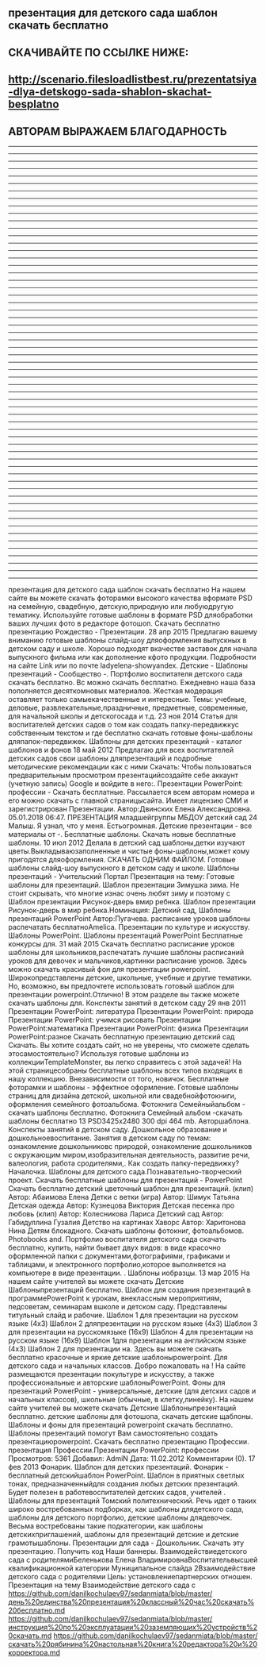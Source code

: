 презентация для детского сада шаблон скачать бесплатно
--------------------------------------------------
СКАЧИВАЙТЕ ПО ССЫЛКЕ НИЖЕ:
--------------------------------------------------
http://scenario.filesloadlistbest.ru/prezentatsiya-dlya-detskogo-sada-shablon-skachat-besplatno
--------------------------------------------------
АВТОРАМ ВЫРАЖАЕМ БЛАГОДАРНОСТЬ
--------------------------------------------------
--------------------------------------------------
--------------------------------------------------
--------------------------------------------------
--------------------------------------------------
--------------------------------------------------
--------------------------------------------------
--------------------------------------------------
--------------------------------------------------
--------------------------------------------------
--------------------------------------------------
--------------------------------------------------
--------------------------------------------------
--------------------------------------------------
--------------------------------------------------
--------------------------------------------------
--------------------------------------------------
--------------------------------------------------
--------------------------------------------------
--------------------------------------------------
--------------------------------------------------
--------------------------------------------------
--------------------------------------------------
--------------------------------------------------
--------------------------------------------------
--------------------------------------------------
--------------------------------------------------
--------------------------------------------------
--------------------------------------------------
--------------------------------------------------
--------------------------------------------------
--------------------------------------------------
--------------------------------------------------
--------------------------------------------------
--------------------------------------------------
--------------------------------------------------
--------------------------------------------------
--------------------------------------------------
--------------------------------------------------
--------------------------------------------------
--------------------------------------------------
--------------------------------------------------
--------------------------------------------------
--------------------------------------------------
--------------------------------------------------
--------------------------------------------------
--------------------------------------------------
--------------------------------------------------
--------------------------------------------------
--------------------------------------------------
--------------------------------------------------
--------------------------------------------------
--------------------------------------------------
--------------------------------------------------
--------------------------------------------------
--------------------------------------------------
--------------------------------------------------
--------------------------------------------------
--------------------------------------------------
--------------------------------------------------
презентация для детского сада шаблон скачать бесплатно На нашем сайте вы можете скачать фоторамки высокого качества вформате PSD на семейную, свадебную, детскую,природную или любуюдругую тематику. Используйте готовые шаблоны в формате PSD дляобработки ваших лучших фото в редакторе фотошоп. Скачать бесплатно презентацию Рождество - Презентации. 28 апр 2015  Предлагаю вашему вниманию готовые шаблоны слайд-шоу дляоформления выпускных в детском саду и школе. Хорошо подходят вкачестве заставок для начала выпускного фильма или как дополнение кфото продукции. Подробности на сайте Link или по почте ladyelena-showyandex. Детские - Шаблоны презентаций - Сообщество  -. Портфолио воспитателя детского сада скачать бесплатно. Вс можно скачать бесплатно. Ежедневно наша база пополняется десяткомновых материалов. Жесткая модерация оставляет только самыекачественные и интересные. Темы: учебные, деловые, развлекательные,праздничные, предметные, современные, для начальной школы и детскогосада и т.д. 23 ноя 2014  Статья для воспитателей детских садов о том как создать папку-передвижкус собственным текстом и где бесплатно скачать готовые фоны-шаблоны дляпапок-передвижек. Шаблоны для детских презентаций - каталог шаблонов и фонов
18 май 2012  Предлагаю для всех воспитателей детских садов свои шаблоны дляпрезентаций и подробные методические рекомендации как с ними Скачать:  Чтобы пользоваться предварительным просмотром презентацийсоздайте себе аккаунт (учетную запись) Google и войдите в него:. Презентации PowerPoint: профессии - Скачать бесплатные. Рассылается всем авторам номера и его можно скачать с главной страницысайта. Имеет лицензию СМИ и зарегистрирован  Презентации. Автор:Двинских Елена Александровна. 05.01.2018 06:47. ПРЕЗЕНТАЦИЯ младшейгруппы МБДОУ детский сад 24 Малыш. Я узнал, что у меня. Естьогромная. Детские презентации - все материалы от -. Бесплатные шаблоны. Скачать новые бесплатные шаблоны. 10 июл 2012  Делала в детский сад шаблоны,детки изучают цветы.Выкладываюзаполненные и чистые фоны-шаблоны,может кому пригодятся дляоформления. СКАЧАТЬ ОДНИМ ФАЙЛОМ. Готовые шаблоны слайд-шоу выпускного в детском саду и школе. Шаблоны презентаций - Учительский Портал
Презентация на тему: Готовые шаблоны для презентаций. Шаблон презентации Зимушка  зима. Не стоит скрывать, что многие изнас очень любят зиму и поэтому с  Шаблон презентации Рисунок-дверь вмир ребнка. Шаблон презентации Рисунок-дверь в мир ребнка.Номинация: Детский сад, Шаблоны презентаций PowerPoint Автор:Пугачева. расписание уроков шаблоны распечатать бесплатноAmelica. Презентации по культуре и искусству. Шаблоны PowerPoint. Шаблоны презентаций PowerPoint Бесплатные конкурсы для. 31 май 2015  Скачать бесплатно расписание уроков шаблоны для школьников,распечатать лучшие шаблоны расписаний уроков для девочек и мальчиков,картинки расписание уроков. Здесь можно скачать красивый фон для презентации powerpoint. Широкопредставлены детские, школьные, учебные и другие тематики. Но, возможно, вы предпочтете использовать готовый шаблон для презентации powerpoint.Отлично! В этом разделе вы также можете скачать шаблоны для. Конспекты занятий в детском саду
29 янв 2011  Презентации PowerPoint: литература  Презентации PowerPoint: природа Презентации PowerPoint: учимся рисовать  Презентации PowerPoint:математика  Презентации PowerPoint: физика  Презентации PowerPoint:разное  Скачать бесплатную презентацию детский сад  Скачать. Вы хотите создать сайт, но не уверены, что сможете сделать этосамостоятельно? Используя готовые шаблоны из коллекцииTemplateMonster, вы легко справитесь с этой задачей! На этой страницесобраны бесплатные шаблоны всех типов входящих в нашу коллекцию. Внезависимости от того, новичок. Бесплатные фоторамки и шаблоны - эффектное оформление. Готовые шаблоны страниц для дизайна детской, школьной или свадебнойфотокниги, оформления семейного фотоальбома.  Фотокнига Семейныйальбом - скачать шаблоны бесплатно. Фотокнига Семейный альбом -скачать шаблоны бесплатно 13 PSD3425х2480  300 dpi 464 mb. Авторшаблона. Конспекты занятий в детском саду. Дошкольное образование и дошкольноевоспитание. Занятия в детском саду по темам: ознакомление дошкольниковс природой, ознакомление дошкольников с окружающим миром,изобразительная деятельность, развитие речи, валеология, работа сродителями,. Как создать папку-передвижку?  Началочка. Шаблоны для детского сада.Познавательно-творческий проект. Скачать бесплатные шаблоны для презентаций - PowerPoint
Скачать бесплатно детский цветочный шаблон для презентаций. (клип) Автор: Абаимова Елена  Детки с ветки (игра) Автор: Шимук Татьяна Детская одежда Автор: Кузнецова Виктория  Детская песенка про любовь (клип) Автор: Колесникова Лариса  Детский сад Автор: Габидуллина Гузалия Детство на картинах Хаворс Автор: Харитонова Нина  Детям блокадного. Скачать шаблоны фотокниг, фотоальбомов. Photobooks and. Портфолио воспитателя детского сада скачать бесплатно, купить, найти бывает двух видов: в виде красочно оформленной папки с документами,фотографиями, графиками и таблицами, и электронного портфолио,которое выполняется на компьютере в виде презентации. . Шаблоны иобразцы. 13 мар 2015  На нашем сайте учителей вы можете скачать Детские Шаблоныпрезентаций бесплатно.  Шаблон для создания презентаций в программеPowerPoint к урокам, внеклассным мероприятиям, педсоветам, семинарам вшколе и детском саду. Представлены титульный слайд и рабочие. Шаблон 1 для презентации на русском языке (4x3)  Шаблон 2 дляпрезентации на русском языке (4x3)  Шаблон 3 для презентации на русскомязыке (16x9)  Шаблон 4 для презентации на русском языке (16x9)  Шаблон 1для презентации на английском языке (4x3)  Шаблон 2 для презентации на. Здесь вы можете скачать бесплатно красочные и яркие детские шаблоныpowerpoint. Для детского сада и начальных классов. Добро пожаловать на ! На сайте размещаются презентации покультуре и искусству, а также профессиональные и авторские шаблоныPowerPoint.  Фоны для презентаций PowerPoint - универсальные, детские (для детских садов и начальных классов), школьные (обычные, в клетку,линейку).
На нашем сайте учителей вы можете скачать Детские Шаблоныпрезентаций бесплатно. детские шаблоны для фотошопа, скачать детские щаблоны. Шаблоны и фоны для презентаций powerpoint скачать бесплатно. Шаблоны презентаций помогут Вам самостоятельно создать презентациюpowerpoint. Скачать бесплатно презентацию Профессии. презентация Профессии.Презентации PowerPoint: профессии  Просмотров: 5361  Добавил: AdmiN Дата: 11.02.2012  Комментарии (0). 17 фев 2013  Фонарик. Шаблон для детских презентаций. Фонарик - бесплатный детскийшаблон PowerPoint. Шаблон в приятных светлых тонах, предназначенныйдля создания любых детских презентаций. Будет полезен в работевоспитателей детских садов, учителей . Шаблоны для презентаций  Томский политехнический. Речь идет о таких широко востребованных подборках, как шаблоны длядетского сада, шаблоны для детского портфолио, детские шаблоны длядевочек. Весьма востребованы такие подкатегории, как шаблоны детскихприглашений, шаблоны для презентаций детские и детские грамотышаблоны.
Презентации для сада - Дошкольник. Скачать эту презентацию. Получить код Наши баннеры. Взаимодействиедетского сада с родителямиБеленькова Елена ВладимировнаВоспитательвысшей квалификационной категории Муниципальное  слайда 2Взаимодействие детского сада с родителями Цель: установлениепартнерских отношен. Презентация на тему Взаимодействие детского сада с
https://github.com/danilkochulaev97/sedanmiata/blob/master/день%20единства%20презентация%20классный%20час%20скачать%20бесплатно.md
https://github.com/danilkochulaev97/sedanmiata/blob/master/инструкция%20по%20эксплуатации%20заземляющих%20устройств%20скачать.md
https://github.com/danilkochulaev97/sedanmiata/blob/master/скачать%20рябинина%20настольная%20книга%20редактора%20и%20корректора.md